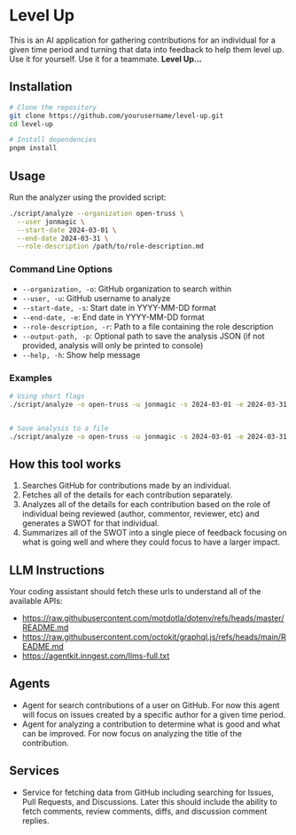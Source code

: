 # Level Up

This is an AI application for gathering contributions for an individual for a given time period and turning that data into feedback to help them level up. Use it for yourself. Use it for a teammate. **Level Up...**

## Installation

```bash
# Clone the repository
git clone https://github.com/yourusername/level-up.git
cd level-up

# Install dependencies
pnpm install
```

## Usage

Run the analyzer using the provided script:

```bash
./script/analyze --organization open-truss \
  --user jonmagic \
  --start-date 2024-03-01 \
  --end-date 2024-03-31 \
  --role-description /path/to/role-description.md
```

### Command Line Options

- `--organization, -o`: GitHub organization to search within
- `--user, -u`: GitHub username to analyze
- `--start-date, -s`: Start date in YYYY-MM-DD format
- `--end-date, -e`: End date in YYYY-MM-DD format
- `--role-description, -r`: Path to a file containing the role description
- `--output-path, -p`: Optional path to save the analysis JSON (if not provided, analysis will only be printed to console)
- `--help, -h`: Show help message

### Examples

```bash
# Using short flags
./script/analyze -o open-truss -u jonmagic -s 2024-03-01 -e 2024-03-31 -r role.md


# Save analysis to a file
./script/analyze -o open-truss -u jonmagic -s 2024-03-01 -e 2024-03-31 -r role.md -p analysis.json
```

## How this tool works

1. Searches GitHub for contributions made by an individual.
2. Fetches all of the details for each contribution separately.
3. Analyzes all of the details for each contribution based on the role of individual being reviewed (author, commentor, reviewer, etc) and generates a SWOT for that individual.
4. Summarizes all of the SWOT into a single piece of feedback focusing on what is going well and where they could focus to have a larger impact.

## LLM Instructions

Your coding assistant should fetch these urls to understand all of the available APIs:
- https://raw.githubusercontent.com/motdotla/dotenv/refs/heads/master/README.md
- https://raw.githubusercontent.com/octokit/graphql.js/refs/heads/main/README.md
- https://agentkit.inngest.com/llms-full.txt

## Agents

- Agent for search contributions of a user on GitHub. For now this agent will focus on issues created by a specific author for a given time period.
- Agent for analyzing a contribution to determine what is good and what can be improved. For now focus on analyzing the title of the contribution.

## Services

- Service for fetching data from GitHub including searching for Issues, Pull Requests, and Discussions. Later this should include the ability to fetch comments, review comments, diffs, and discussion comment replies.
